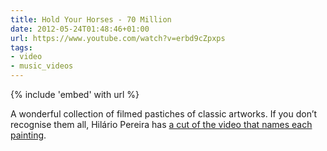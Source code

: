 ```yaml
---
title: Hold Your Horses - 70 Million
date: 2012-05-24T01:48:46+01:00
url: https://www.youtube.com/watch?v=erbd9cZpxps
tags:
- video
- music_videos
---
```

{% include 'embed' with url %}

A wonderful collection of filmed pastiches of classic artworks. If you don’t recognise them all, Hilário Pereira has [a cut of the video that names each painting][1].

[1]: https://www.youtube.com/watch?v=x2UbD4ol44k
